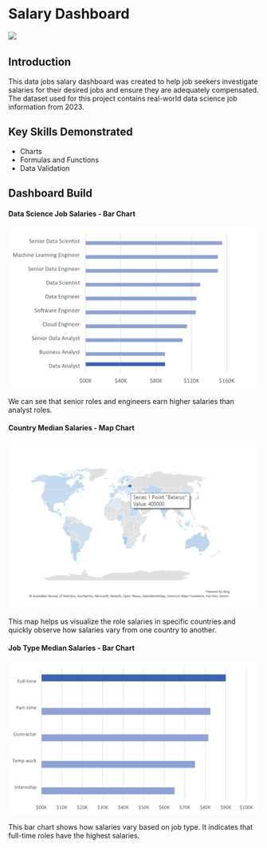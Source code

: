 # Salary Dashboard

<img src="https://github.com/MohammadGhanaym/Excel-Course-Practical-Projects/blob/main/Images/salary_dashboard.gif" width="auto" height="auto">

## Introduction
This data jobs salary dashboard was created to help job seekers investigate salaries for their desired jobs and ensure they are adequately compensated.
The dataset used for this project contains real-world data science job information from 2023.

## Key Skills Demonstrated

- Charts
- Formulas and Functions
- Data Validation

## Dashboard Build
#### Data Science Job Salaries - Bar Chart
![](https://github.com/MohammadGhanaym/Excel-Course-Practical-Projects/blob/main/Images/data_science_jobs_bar_chart.png)

We can see that senior roles and engineers earn higher salaries than analyst roles.


#### Country Median Salaries - Map Chart
![](https://github.com/MohammadGhanaym/Excel-Course-Practical-Projects/blob/main/Images/salary_map_chart.PNG)

This map helps us visualize the role salaries in specific countries and quickly observe how salaries vary from one country to another.

#### Job Type Median Salaries - Bar Chart
![](https://github.com/MohammadGhanaym/Excel-Course-Practical-Projects/blob/main/Images/job_type.png)

This bar chart shows how salaries vary based on job type. It indicates that full-time roles have the highest salaries.
